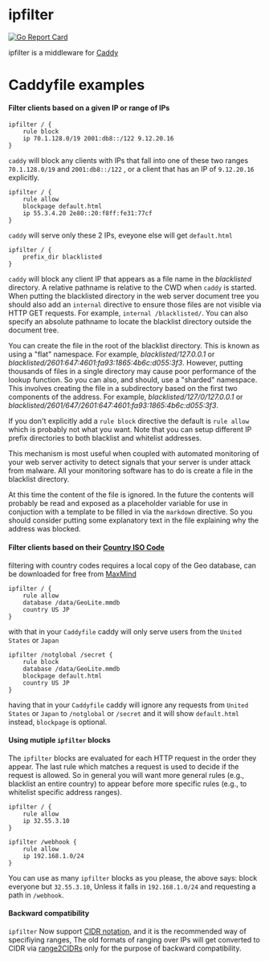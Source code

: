 # ipfilter
[![Go Report Card](https://goreportcard.com/badge/pyed/ipfilter)](https://goreportcard.com/report/pyed/ipfilter)

ipfilter is a middleware for [Caddy](http://caddyserver.com)

# Caddyfile examples

#### Filter clients based on a given IP or range of IPs
```
ipfilter / {
	rule block
	ip 70.1.128.0/19 2001:db8::/122 9.12.20.16
}
```
`caddy` will block any clients with IPs that fall into one of these two ranges `70.1.128.0/19` and `2001:db8::/122` , or a client that has an IP of `9.12.20.16` explicitly.

```
ipfilter / {
	rule allow
	blockpage default.html
	ip 55.3.4.20 2e80::20:f8ff:fe31:77cf
}
```
`caddy` will serve only these 2 IPs, eveyone else will get `default.html`

```
ipfilter / {
	prefix_dir blacklisted
}
```
`caddy` will block any client IP that appears as a file name in the
*blacklisted* directory. A relative pathname is relative to the CWD when
`caddy` is started. When putting the blacklisted directory in the web
server document tree you should also add an `internal` directive to
ensure those files are not visible via HTTP GET requests. For example,
`internal /blacklisted/`. You can also specify an absolute pathname to
locate the blacklist directory outside the document tree.

You can create the file in the root of the blacklist directory. This is
known as using a "flat" namespace. For example, *blacklisted/127.0.0.1*
or *blacklisted/2601:647:4601:fa93:1865:4b6c:d055:3f3*. However,
putting thousands of files in a single directory may cause
poor performance of the lookup function. So you can also,
and should, use a "sharded" namespace. This involves creating
the file in a subdirectory based on the first two components
of the address. For example, *blacklisted/127/0/127.0.0.1* or
*blacklisted/2601/647/2601:647:4601:fa93:1865:4b6c:d055:3f3*.

If you don't explicitly add a `rule block` directive the default is
`rule allow` which is probably not what you want. Note that you can setup
different IP prefix directories to both blacklist and whitelist addresses.

This mechanism is most useful when coupled with automated monitoring of your
web server activity to detect signals that your server is under attack from
malware. All your monitoring software has to do is create a file in the
blacklist directory.

At this time the content of the file is ignored. In the future the contents
will probably be read and exposed as a placeholder variable for use in
conjuction with a template to be filled in via the `markdown` directive. So
you should consider putting some explanatory text in the file explaining why
the address was blocked.

#### Filter clients based on their [Country ISO Code](https://en.wikipedia.org/wiki/ISO_3166-1#Current_codes)

filtering with country codes requires a local copy of the Geo database, can be downloaded for free from [MaxMind](https://dev.maxmind.com/geoip/geoip2/geolite2/)
```
ipfilter / {
	rule allow
	database /data/GeoLite.mmdb
	country US JP
}
```
with that in your `Caddyfile` caddy will only serve users from the `United States` or `Japan`

```
ipfilter /notglobal /secret {
	rule block
	database /data/GeoLite.mmdb
	blockpage default.html
	country US JP
}
```
having that in your `Caddyfile` caddy will ignore any requests from `United States` or `Japan` to `/notglobal` or `/secret` and it will show `default.html` instead, `blockpage` is optional.

#### Using mutiple `ipfilter` blocks

The `ipfilter` blocks are evaluated for each HTTP request in the order they
appear. The last rule which matches a request is used to decide if the request
is allowed. So in general you will want more general rules (e.g., blacklist an
entire country) to appear before more specific rules (e.g., to whitelist
specific address ranges).

```
ipfilter / {
	rule allow
	ip 32.55.3.10
}

ipfilter /webhook {
	rule allow
	ip 192.168.1.0/24
}
```
You can use as many `ipfilter` blocks as you please, the above says: block everyone but `32.55.3.10`, Unless it falls in `192.168.1.0/24` and requesting a path in `/webhook`.

#### Backward compatibility
`ipfilter` Now support [CIDR notation](https://en.wikipedia.org/wiki/Classless_Inter-Domain_Routing), and it is the recommended way of specifiying ranges, The old formats of ranging over IPs will get converted to CIDR via [range2CIDRs](https://github.com/pyed/ipfilter/blob/master/range2CIDRs.go) only for the purpose of backward compatibility.
